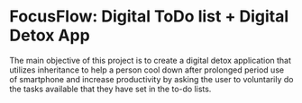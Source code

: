 # FocusFlow: Digital ToDo list + Digital Detox App

The main objective of this project is to create a digital detox application that utilizes inheritance to help a person cool down after prolonged period use of smartphone and increase productivity by asking the user to voluntarily do the tasks available that they have set in the to-do lists.

